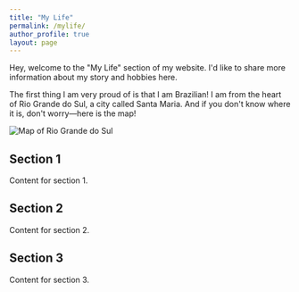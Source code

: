 ```yaml
---
title: "My Life"
permalink: /mylife/
author_profile: true
layout: page
---
```


Hey, welcome to the "My Life" section of my website. I'd like to share more information about my story and hobbies here.

The first thing I am very proud of is that I am Brazilian! I am from the heart of Rio Grande do Sul, a city called Santa Maria. And if you don't know where it is, don't worry—here is the map! 

![Map of Rio Grande do Sul](https://github.com/jordanarechgs/jordanarechgs.github.io/raw/master/images/riograndedosul.png)


## Section 1
Content for section 1.

## Section 2
Content for section 2.

## Section 3
Content for section 3.
